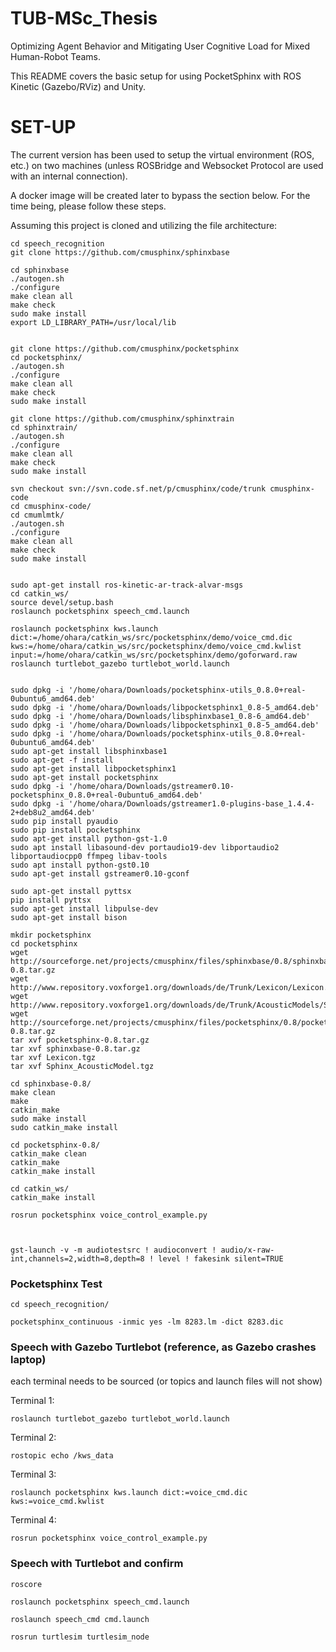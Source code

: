 # TUB-MSc_Thesis
Optimizing Agent Behavior and Mitigating User Cognitive Load for Mixed Human-Robot Teams.

This README covers the basic setup for using PocketSphinx with ROS Kinetic (Gazebo/RViz) and Unity.
# SET-UP
The current version has been used to setup the virtual environment (ROS, etc.) on two machines (unless ROSBridge and Websocket Protocol are used with an internal connection).

A docker image will be created later to bypass the section below. For the time being, please follow these steps.


Assuming this project is cloned and utilizing the file architecture:
```
cd speech_recognition
git clone https://github.com/cmusphinx/sphinxbase

cd sphinxbase
./autogen.sh
./configure
make clean all
make check
sudo make install
export LD_LIBRARY_PATH=/usr/local/lib


git clone https://github.com/cmusphinx/pocketsphinx
cd pocketsphinx/
./autogen.sh
./configure
make clean all
make check
sudo make install

git clone https://github.com/cmusphinx/sphinxtrain
cd sphinxtrain/
./autogen.sh
./configure
make clean all
make check
sudo make install

svn checkout svn://svn.code.sf.net/p/cmusphinx/code/trunk cmusphinx-code
cd cmusphinx-code/
cd cmumlmtk/
./autogen.sh
./configure
make clean all
make check
sudo make install


sudo apt-get install ros-kinetic-ar-track-alvar-msgs
cd catkin_ws/
source devel/setup.bash
roslaunch pocketsphinx speech_cmd.launch 

roslaunch pocketsphinx kws.launch dict:=/home/ohara/catkin_ws/src/pocketsphinx/demo/voice_cmd.dic kws:=/home/ohara/catkin_ws/src/pocketsphinx/demo/voice_cmd.kwlist input:=/home/ohara/catkin_ws/src/pocketsphinx/demo/goforward.raw
roslaunch turtlebot_gazebo turtlebot_world.launch


sudo dpkg -i '/home/ohara/Downloads/pocketsphinx-utils_0.8.0+real-0ubuntu6_amd64.deb' 
sudo dpkg -i '/home/ohara/Downloads/libpocketsphinx1_0.8-5_amd64.deb' 
sudo dpkg -i '/home/ohara/Downloads/libsphinxbase1_0.8-6_amd64.deb' 
sudo dpkg -i '/home/ohara/Downloads/libpocketsphinx1_0.8-5_amd64.deb' 
sudo dpkg -i '/home/ohara/Downloads/pocketsphinx-utils_0.8.0+real-0ubuntu6_amd64.deb' 
sudo apt-get install libsphinxbase1
sudo apt-get -f install
sudo apt-get install libpocketsphinx1
sudo apt-get install pocketsphinx
sudo dpkg -i '/home/ohara/Downloads/gstreamer0.10-pocketsphinx_0.8.0+real-0ubuntu6_amd64.deb' 
sudo dpkg -i '/home/ohara/Downloads/gstreamer1.0-plugins-base_1.4.4-2+deb8u2_amd64.deb' 
sudo pip install pyaudio
sudo pip install pocketsphinx
sudo apt-get install python-gst-1.0
sudo apt install libasound-dev portaudio19-dev libportaudio2 libportaudiocpp0 ffmpeg libav-tools
sudo apt install python-gst0.10
sudo apt-get install gstreamer0.10-gconf

sudo apt-get install pyttsx
pip install pyttsx
sudo apt-get install libpulse-dev
sudo apt-get install bison

mkdir pocketsphinx
cd pocketsphinx
wget http://sourceforge.net/projects/cmusphinx/files/sphinxbase/0.8/sphinxbase-0.8.tar.gz
wget http://www.repository.voxforge1.org/downloads/de/Trunk/Lexicon/Lexicon.tgz
wget http://www.repository.voxforge1.org/downloads/de/Trunk/AcousticModels/Sphinx_AcousticModel.tgz
wget http://sourceforge.net/projects/cmusphinx/files/pocketsphinx/0.8/pocketsphinx-0.8.tar.gz
tar xvf pocketsphinx-0.8.tar.gz
tar xvf sphinxbase-0.8.tar.gz
tar xvf Lexicon.tgz
tar xvf Sphinx_AcousticModel.tgz

cd sphinxbase-0.8/
make clean
make
catkin_make
sudo make install
sudo catkin_make install

cd pocketsphinx-0.8/
catkin_make clean
catkin_make
catkin_make install

cd catkin_ws/
catkin_make install

rosrun pocketsphinx voice_control_example.py



gst-launch -v -m audiotestsrc ! audioconvert ! audio/x-raw-int,channels=2,width=8,depth=8 ! level ! fakesink silent=TRUE

```



### Pocketsphinx Test
```
cd speech_recognition/

pocketsphinx_continuous -inmic yes -lm 8283.lm -dict 8283.dic
```

### Speech with Gazebo Turtlebot (reference, as Gazebo crashes laptop)

each terminal needs to be sourced (or topics and launch files will not show)

Terminal 1:
```
roslaunch turtlebot_gazebo turtlebot_world.launch
```
Terminal 2:
```
rostopic echo /kws_data
```
Terminal 3:
```
roslaunch pocketsphinx kws.launch dict:=voice_cmd.dic kws:=voice_cmd.kwlist
```
Terminal 4:
```
rosrun pocketsphinx voice_control_example.py
````

### Speech with Turtlebot and confirm 

```
roscore

roslaunch pocketsphinx speech_cmd.launch

roslaunch speech_cmd cmd.launch

rosrun turtlesim turtlesim_node
```


